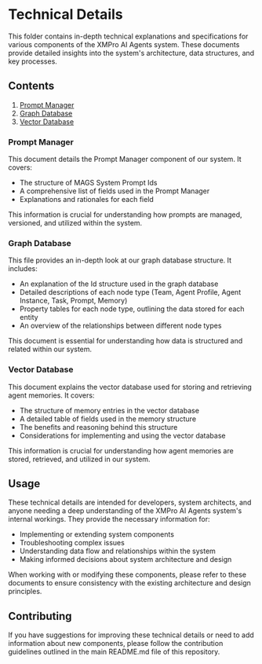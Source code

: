 # Technical Details

This folder contains in-depth technical explanations and specifications for various components of the XMPro AI Agents system. These documents provide detailed insights into the system's architecture, data structures, and key processes.

## Contents

1. [Prompt Manager](#promptmanagermd)
2. [Graph Database](#graphdatabasemd)
3. [Vector Database](#vectordatabasemd)

### Prompt Manager

This document details the Prompt Manager component of our system. It covers:

- The structure of MAGS System Prompt Ids
- A comprehensive list of fields used in the Prompt Manager
- Explanations and rationales for each field

This information is crucial for understanding how prompts are managed, versioned, and utilized within the system.

### Graph Database

This file provides an in-depth look at our graph database structure. It includes:

- An explanation of the Id structure used in the graph database
- Detailed descriptions of each node type (Team, Agent Profile, Agent Instance, Task, Prompt, Memory)
- Property tables for each node type, outlining the data stored for each entity
- An overview of the relationships between different node types

This document is essential for understanding how data is structured and related within our system.

### Vector Database

This document explains the vector database used for storing and retrieving agent memories. It covers:

- The structure of memory entries in the vector database
- A detailed table of fields used in the memory structure
- The benefits and reasoning behind this structure
- Considerations for implementing and using the vector database

This information is crucial for understanding how agent memories are stored, retrieved, and utilized in our system.

## Usage

These technical details are intended for developers, system architects, and anyone needing a deep understanding of the XMPro AI Agents system's internal workings. They provide the necessary information for:

- Implementing or extending system components
- Troubleshooting complex issues
- Understanding data flow and relationships within the system
- Making informed decisions about system architecture and design

When working with or modifying these components, please refer to these documents to ensure consistency with the existing architecture and design principles.

## Contributing

If you have suggestions for improving these technical details or need to add information about new components, please follow the contribution guidelines outlined in the main README.md file of this repository.